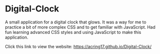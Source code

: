 # Digital-Clock
A small application for a digital clock that glows. It was a way for me to practice a bit of more complex CSS and to get familiar with JavaScript. 
Had fun learning advanced CSS styles and using JavaScript to make this application. 

Click this link to view the website: https://acring17.github.io/Digital-Clock/
